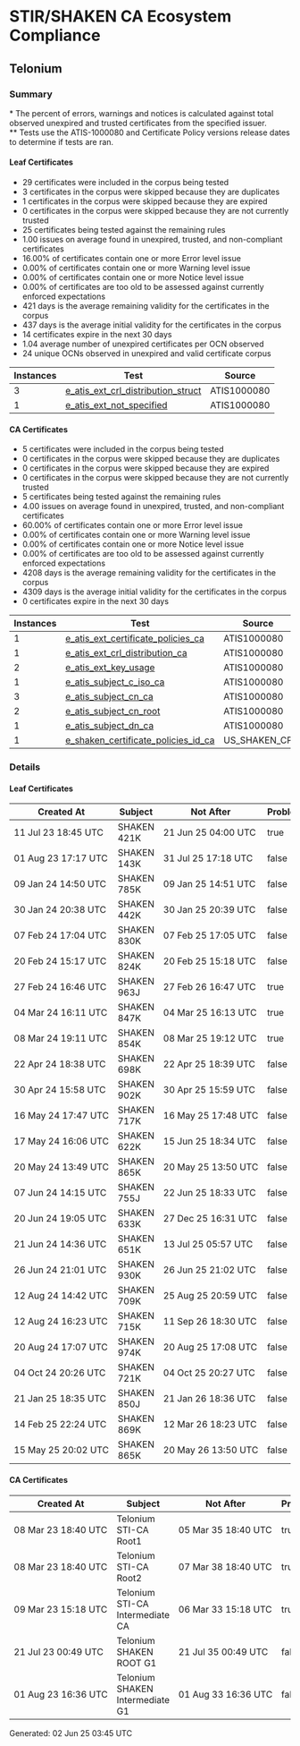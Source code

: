 # STIR/SHAKEN CA Ecosystem Compliance

## Telonium

### Summary

\* The percent of errors, warnings and notices is calculated against total observed unexpired and trusted certificates from the specified issuer.\
\*\* Tests use the ATIS-1000080 and Certificate Policy versions release dates to determine if tests are ran.

#### Leaf Certificates

- 29 certificates were included in the corpus being tested
- 3 certificates in the corpus were skipped because they are duplicates
- 1 certificates in the corpus were skipped because they are expired
- 0 certificates in the corpus were skipped because they are not currently trusted
- 25 certificates being tested against the remaining rules
- 1.00 issues on average found in unexpired, trusted, and non-compliant certificates
- 16.00% of certificates contain one or more Error level issue
- 0.00% of certificates contain one or more Warning level issue
- 0.00% of certificates contain one or more Notice level issue
- 0.00% of certificates are too old to be assessed against currently enforced expectations
- 421 days is the average remaining validity for the certificates in the corpus
- 437 days is the average initial validity for the certificates in the corpus
- 14 certificates expire in the next 30 days
- 1.04 average number of unexpired certificates per OCN observed
- 24 unique OCNs observed in unexpired and valid certificate corpus

| Instances | Test | Source |
|-----------|------|--------|
| 3 | [e_atis_ext_crl_distribution_struct](ISSUES/e_atis_ext_crl_distribution_struct/README.md) | ATIS1000080 |
| 1 | [e_atis_ext_not_specified](ISSUES/e_atis_ext_not_specified/README.md) | ATIS1000080 |

#### CA Certificates

- 5 certificates were included in the corpus being tested
- 0 certificates in the corpus were skipped because they are duplicates
- 0 certificates in the corpus were skipped because they are expired
- 0 certificates in the corpus were skipped because they are not currently trusted
- 5 certificates being tested against the remaining rules
- 4.00 issues on average found in unexpired, trusted, and non-compliant certificates
- 60.00% of certificates contain one or more Error level issue
- 0.00% of certificates contain one or more Warning level issue
- 0.00% of certificates contain one or more Notice level issue
- 0.00% of certificates are too old to be assessed against currently enforced expectations
- 4208 days is the average remaining validity for the certificates in the corpus
- 4309 days is the average initial validity for the certificates in the corpus
- 0 certificates expire in the next 30 days

| Instances | Test | Source |
|-----------|------|--------|
| 1 | [e_atis_ext_certificate_policies_ca](ISSUES/e_atis_ext_certificate_policies_ca/README.md) | ATIS1000080 |
| 1 | [e_atis_ext_crl_distribution_ca](ISSUES/e_atis_ext_crl_distribution_ca/README.md) | ATIS1000080 |
| 2 | [e_atis_ext_key_usage](ISSUES/e_atis_ext_key_usage/README.md) | ATIS1000080 |
| 1 | [e_atis_subject_c_iso_ca](ISSUES/e_atis_subject_c_iso_ca/README.md) | ATIS1000080 |
| 3 | [e_atis_subject_cn_ca](ISSUES/e_atis_subject_cn_ca/README.md) | ATIS1000080 |
| 2 | [e_atis_subject_cn_root](ISSUES/e_atis_subject_cn_root/README.md) | ATIS1000080 |
| 1 | [e_atis_subject_dn_ca](ISSUES/e_atis_subject_dn_ca/README.md) | ATIS1000080 |
| 1 | [e_shaken_certificate_policies_id_ca](ISSUES/e_shaken_certificate_policies_id_ca/README.md) | US_SHAKEN_CP |

### Details

#### Leaf Certificates

| Created At | Subject | Not After | Problems | Link |
|------------|---------|-----------|----------|------|
| 11&#160;Jul&#160;23&#160;18:45&#160;UTC | SHAKEN 421K | 21&#160;Jun&#160;25&#160;04:00&#160;UTC | true | [view](CERTS/cfaa04fe3747df8c203aa057940d1d7b1b455b15c8da2ba73cf7384797edfad8/README.md) |
| 01&#160;Aug&#160;23&#160;17:17&#160;UTC | SHAKEN 143K | 31&#160;Jul&#160;25&#160;17:18&#160;UTC | false | [view](CERTS/7888e1431475305a982a18f6722eca01f235f420b9968f2f30f49937dbb6ed00/README.md) |
| 09&#160;Jan&#160;24&#160;14:50&#160;UTC | SHAKEN 785K | 09&#160;Jan&#160;25&#160;14:51&#160;UTC | false | [view](CERTS/06142e30bf65c757ac31cbc4950162477d131f67f9086019b17a6fa24773be0f/README.md) |
| 30&#160;Jan&#160;24&#160;20:38&#160;UTC | SHAKEN 442K | 30&#160;Jan&#160;25&#160;20:39&#160;UTC | false | [view](CERTS/4ba867185817379be2eb96c2f1048418362641680814f06ca86338c96b89d51c/README.md) |
| 07&#160;Feb&#160;24&#160;17:04&#160;UTC | SHAKEN 830K | 07&#160;Feb&#160;25&#160;17:05&#160;UTC | false | [view](CERTS/0d2d8f2b9fa8f4b8f35133e87be3bee44b51cc55318af9ef230a6db9f2981eec/README.md) |
| 20&#160;Feb&#160;24&#160;15:17&#160;UTC | SHAKEN 824K | 20&#160;Feb&#160;25&#160;15:18&#160;UTC | false | [view](CERTS/637d69144054e0a7e304433f3a9a1fec16fe102732c19945cf5f43f214b7faf4/README.md) |
| 27&#160;Feb&#160;24&#160;16:46&#160;UTC | SHAKEN 963J | 27&#160;Feb&#160;26&#160;16:47&#160;UTC | true | [view](CERTS/ceef9f6d88a1efc4c056ecaf0f5d42c5f106fb5fc895c8ccc1f7ea97b6ac1093/README.md) |
| 04&#160;Mar&#160;24&#160;16:11&#160;UTC | SHAKEN 847K | 04&#160;Mar&#160;25&#160;16:13&#160;UTC | true | [view](CERTS/b973a038898de5f18bcf1e65751096cf4f788fb8f7d2cb53e29509e333600472/README.md) |
| 08&#160;Mar&#160;24&#160;19:11&#160;UTC | SHAKEN 854K | 08&#160;Mar&#160;25&#160;19:12&#160;UTC | true | [view](CERTS/bfea21afc2db20c52f74b16c054d12ff6e839acc8b18401aced0154ef7e03750/README.md) |
| 22&#160;Apr&#160;24&#160;18:38&#160;UTC | SHAKEN 698K | 22&#160;Apr&#160;25&#160;18:39&#160;UTC | false | [view](CERTS/745f739166e82d8e3974488040c8ec3c25e05bfa3f02f8f6f631ad8580256f5b/README.md) |
| 30&#160;Apr&#160;24&#160;15:58&#160;UTC | SHAKEN 902K | 30&#160;Apr&#160;25&#160;15:59&#160;UTC | false | [view](CERTS/de7f61878b7336e75166e84320fcbb0ebce13837c032a691680c71d71ac933f0/README.md) |
| 16&#160;May&#160;24&#160;17:47&#160;UTC | SHAKEN 717K | 16&#160;May&#160;25&#160;17:48&#160;UTC | false | [view](CERTS/7c42ce4c5ca7abecab9fee2a7351734fd373a38d3725ce6bf72114885d21b57b/README.md) |
| 17&#160;May&#160;24&#160;16:06&#160;UTC | SHAKEN 622K | 15&#160;Jun&#160;25&#160;18:34&#160;UTC | false | [view](CERTS/8910d8a2c6bcd7dea8f26e0fab11c8d5b4e3360ce849533605347c71dd427918/README.md) |
| 20&#160;May&#160;24&#160;13:49&#160;UTC | SHAKEN 865K | 20&#160;May&#160;25&#160;13:50&#160;UTC | false | [view](CERTS/386e494b04018ba0d7cee2d8dd5d5b39da967d93c0d83160e1674a81237afd2d/README.md) |
| 07&#160;Jun&#160;24&#160;14:15&#160;UTC | SHAKEN 755J | 22&#160;Jun&#160;25&#160;18:33&#160;UTC | false | [view](CERTS/ca7f62e6d23e7902067cff06b5953c060565765abc4311ef938a7f90dff6f488/README.md) |
| 20&#160;Jun&#160;24&#160;19:05&#160;UTC | SHAKEN 633K | 27&#160;Dec&#160;25&#160;16:31&#160;UTC | false | [view](CERTS/5c0d32d70b614b08cec3502a7ef34663daa44eb814894c021def70d56c113d62/README.md) |
| 21&#160;Jun&#160;24&#160;14:36&#160;UTC | SHAKEN 651K | 13&#160;Jul&#160;25&#160;05:57&#160;UTC | false | [view](CERTS/3ef68bc582f759993b4df1aac0bb51f80cd992b659931f51c28ef7271b169dcc/README.md) |
| 26&#160;Jun&#160;24&#160;21:01&#160;UTC | SHAKEN 930K | 26&#160;Jun&#160;25&#160;21:02&#160;UTC | false | [view](CERTS/9cadceccf69a1eb0ad9c47404f506cb771df0ec254c87e9f1c7d66b1cb680eee/README.md) |
| 12&#160;Aug&#160;24&#160;14:42&#160;UTC | SHAKEN 709K | 25&#160;Aug&#160;25&#160;20:59&#160;UTC | false | [view](CERTS/284ede2987dda2f3409b88ce30ee10e32787908a6cfbfb5e8abbaf305b33c7a4/README.md) |
| 12&#160;Aug&#160;24&#160;16:23&#160;UTC | SHAKEN 715K | 11&#160;Sep&#160;26&#160;18:30&#160;UTC | false | [view](CERTS/396ffc900acd18b268a476122bfaae0835afda50c8648220980093051eb2bbfb/README.md) |
| 20&#160;Aug&#160;24&#160;17:07&#160;UTC | SHAKEN 974K | 20&#160;Aug&#160;25&#160;17:08&#160;UTC | false | [view](CERTS/cc64adfd746943da601c5f1fe4572b2124f6ac35a134d79a0e1df3981d31d518/README.md) |
| 04&#160;Oct&#160;24&#160;20:26&#160;UTC | SHAKEN 721K | 04&#160;Oct&#160;25&#160;20:27&#160;UTC | false | [view](CERTS/fcea8461820fd32d651d21bd56cfe89d49c4baf3838c5980defe495954371da8/README.md) |
| 21&#160;Jan&#160;25&#160;18:35&#160;UTC | SHAKEN 850J | 21&#160;Jan&#160;26&#160;18:36&#160;UTC | false | [view](CERTS/2b71a54aac8322484e0654761b1eb04c63d9f35658a9142ae505981263090eb7/README.md) |
| 14&#160;Feb&#160;25&#160;22:24&#160;UTC | SHAKEN 869K | 12&#160;Mar&#160;26&#160;18:23&#160;UTC | false | [view](CERTS/d77e8f5e5f3da13e0c65244159f6eaf4e6666f23942bdb8dd0de38d383540b01/README.md) |
| 15&#160;May&#160;25&#160;20:02&#160;UTC | SHAKEN 865K | 20&#160;May&#160;26&#160;13:50&#160;UTC | false | [view](CERTS/2c8997d580c5d54a6b52b322329573ea88192c6e8b102534b8573ac2faad76b1/README.md) |

#### CA Certificates

| Created At | Subject | Not After | Problems | Link |
|------------|---------|-----------|----------|------|
| 08&#160;Mar&#160;23&#160;18:40&#160;UTC | Telonium STI-CA Root1 | 05&#160;Mar&#160;35&#160;18:40&#160;UTC | true | [view](CERTS/96c66865ce5558c2ce3723c0b414538fcacadcd0f3286108fef57dc447f122f9/README.md) |
| 08&#160;Mar&#160;23&#160;18:40&#160;UTC | Telonium STI-CA Root2 | 07&#160;Mar&#160;38&#160;18:40&#160;UTC | true | [view](CERTS/a58b27999411d3d54121d4eadc82aa128be1fef96cda3029b2015677188ea40b/README.md) |
| 09&#160;Mar&#160;23&#160;15:18&#160;UTC | Telonium STI-CA Intermediate CA | 06&#160;Mar&#160;33&#160;15:18&#160;UTC | true | [view](CERTS/7c701216e591c9a3b84550ff46566dd420c7f182eb3cfc5abe5739cdbe271169/README.md) |
| 21&#160;Jul&#160;23&#160;00:49&#160;UTC | Telonium SHAKEN ROOT G1 | 21&#160;Jul&#160;35&#160;00:49&#160;UTC | false | [view](CERTS/37e1a126fc5d84ff59f332b2fe8196205bd0e4f7353be497ad17770d9ca6cea5/README.md) |
| 01&#160;Aug&#160;23&#160;16:36&#160;UTC | Telonium SHAKEN Intermediate G1 | 01&#160;Aug&#160;33&#160;16:36&#160;UTC | false | [view](CERTS/8c0ef8682826bec79a8c64881899f6a5a4a1d52dfebe28ae419c23f85df96ea0/README.md) |


Generated: 02 Jun 25 03:45 UTC